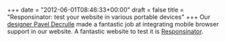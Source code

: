 +++
date = "2012-06-01T08:46:33+00:00"
draft = false
title = "Responsinator: test your website in various portable devices"
+++
Our [designer Pavel Decrulle](http://pistil-design.net) made a fantastic job at integrating mobile browser support in our website. A fantastic website to test it is [Responsinator](http://www.responsinator.com/).